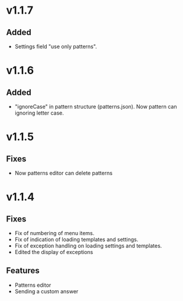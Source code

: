 # v1.1.7
## Added
- Settings field "use only patterns".

# v1.1.6
## Added
- "ignoreCase" in pattern structure (patterns.json). Now pattern can ignoring letter case.

# v1.1.5
## Fixes
- Now patterns editor can delete patterns

# v1.1.4
## Fixes
- Fix of numbering of menu items.
- Fix of indication of loading templates and settings.
- Fix of exception handling on loading settings and templates.
- Edited the display of exceptions

## Features
- Patterns editor
- Sending a custom answer
